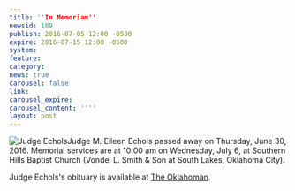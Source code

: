 ```yaml
---
title: ''In Memoriam''
newsid: 189
publish: 2016-07-05 12:00 -0500
expire: 2016-07-15 12:00 -0500
system: 
feature: 
category: 
news: true
carousel: false
link: 
carousel_expire: 
carousel_content: ''''
layout: post
---
```

<div style="float: left;"><img src="http://www.oscn.net/images/news/judgeechols.jpg" alt="Judge Echols"></div>
<p>Judge M. Eileen Echols passed away on Thursday, June 30, 2016. Memorial services are at 10:00 am on Wednesday, July 6, at Southern Hills Baptist Church (Vondel L. Smith &amp; Son at South Lakes, Oklahoma City).</p>
<p>Judge Echols's obituary is available at <a href="http://legacy.newsok.com/obituaries/oklahoman/obituary.aspx?n=eileen-echols&pid=180543228">The Oklahoman</a>.</p>
<div style="clear: both;"></div>
